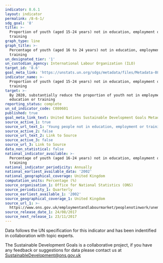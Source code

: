 ```yaml
---
indicator: 8.6.1
layout: indicator
permalink: /8-6-1/
sdg_goal: '8'
title: >-
  Proportion of youth (aged 15-24 years) not in education, employment or
  training
graph_type: line
graph_title: >-
  Percentage of youth (aged 16 to 24 years) not in education, employment, or
  training
un_designated_tier: '1'
un_custodian_agency: International Labour Organization (ILO)
target_id: '8.6'
goal_meta_link: 'https://unstats.un.org/sdgs/metadata/files/Metadata-08-06-01.pdf'
indicator_name: >-
  Proportion of youth (aged 15-24 years) not in education, employment or
  training
target: >-
  By 2020, substantially reduce the proportion of youth not in employment,
  education or training
reporting_status: complete
un_sd_indicator_code: C080601
published: true
goal_meta_link_text: United Nations Sustainable Development Goals Metadata (pdf 381kB)
source_active_1: true
source_url_text_1: 'Young people not in education, employment or training (NEET)'
source_active_2: false
source_url_text_2: Link to Source
source_active_3: false
source_url_3: Link to Source
data_non_statistical: false
national_indicator_available: >-
  Percentage of youth (aged 16-24 years) not in education, employment or
  training
national_indicator_periodicity: Annually
national_earliest_available_data: '2002'
national_geographical_coverage: United Kingdom
computation_units: Percentage (%)
source_organisation_1: Office for National Statistics (ONS)
source_periodicity_1: Quarterly
source_earliest_available_1: '2002'
source_geographical_coverage_1: United Kingdom
source_url_1: >-
  https://www.ons.gov.uk/employmentandlabourmarket/peoplenotinwork/unemployment/datasets/youngpeoplenotineducationemploymentortrainingneettable1
source_release_date_1: 24/08/2017
source_next_release_1: 23/11/2017
---
```

Data follows the UN specification for this indicator and has been indentified in collaboration with topic experts.

The Sustainable Development Goals is a collaborative project, if you have any feedback or suggestions for data please contact us at <SustainableDevelopment@ons.gov.uk>  

